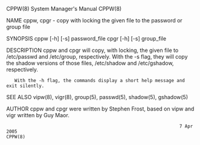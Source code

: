 CPPW(8)                                                       System Manager's Manual                                                      CPPW(8)

NAME
       cppw, cpgr - copy with locking the given file to the password or group file

SYNOPSIS
       cppw [-h] [-s] password_file
       cpgr [-h] [-s] group_file

DESCRIPTION
       cppw  and  cpgr  will copy, with locking, the given file to /etc/passwd and /etc/group, respectively.  With the -s flag, they will copy the
       shadow versions of those files, /etc/shadow and /etc/gshadow, respectively.

       With the -h flag, the commands display a short help message and exit silently.

SEE ALSO
       vipw(8), vigr(8), group(5), passwd(5), shadow(5), gshadow(5)

AUTHOR
       cppw and cpgr were written by Stephen Frost, based on vipw and vigr written by Guy Maor.

                                                                    7 Apr 2005                                                             CPPW(8)
